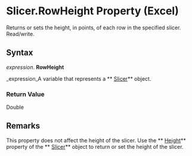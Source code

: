 
# Slicer.RowHeight Property (Excel)

Returns or sets the height, in points, of each row in the specified slicer. Read/write.


## Syntax

 _expression_. **RowHeight**

 _expression_A variable that represents a  ** [Slicer](577be0f6-4eda-0093-8899-097f3c900383.md)** object.


### Return Value

Double


## Remarks

This property does not affect the height of the slicer. Use the  ** [Height](00eb1b27-7a0c-4edb-dc66-dc80d62ea60c.md)** property of the ** [Slicer](577be0f6-4eda-0093-8899-097f3c900383.md)** object to return or set the height of the slicer.

